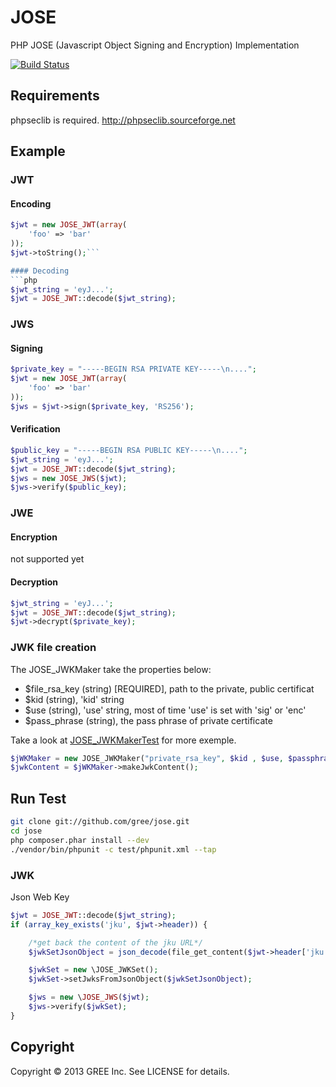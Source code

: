 # JOSE

PHP JOSE (Javascript Object Signing and Encryption) Implementation

[![Build Status](https://travis-ci.org/nov/jose-php.png?branch=master)](https://travis-ci.org/nov/jose-php)

## Requirements

phpseclib is required.
http://phpseclib.sourceforge.net

## Example

### JWT

#### Encoding

```php
$jwt = new JOSE_JWT(array(
    'foo' => 'bar'
));
$jwt->toString();```

#### Decoding
```php
$jwt_string = 'eyJ...';
$jwt = JOSE_JWT::decode($jwt_string);
```
### JWS

#### Signing
```php
$private_key = "-----BEGIN RSA PRIVATE KEY-----\n....";
$jwt = new JOSE_JWT(array(
    'foo' => 'bar'
));
$jws = $jwt->sign($private_key, 'RS256');
```
#### Verification
```php
$public_key = "-----BEGIN RSA PUBLIC KEY-----\n....";
$jwt_string = 'eyJ...';
$jwt = JOSE_JWT::decode($jwt_string);
$jws = new JOSE_JWS($jwt);
$jws->verify($public_key);
```

### JWE

#### Encryption

not supported yet

#### Decryption
```php
$jwt_string = 'eyJ...';
$jwt = JOSE_JWT::decode($jwt_string);
$jwt->decrypt($private_key);
```

### JWK file creation

The JOSE_JWKMaker take the properties below: 
 - $file_rsa_key (string) [REQUIRED], path to the private, public certificat
 - $kid (string), 'kid' string
 - $use (string), 'use' string, most of time 'use' is set with 'sig' or 'enc'
 - $pass_phrase (string), the pass phrase of private certificate

Take a look at [JOSE_JWKMakerTest](test/JOSE/JWKMaker_Test.php) for more exemple.

```php
$jWKMaker = new JOSE_JWKMaker("private_rsa_key", $kid , $use, $passphrase);
$jwkContent = $jWKMaker->makeJwkContent();
```

## Run Test

```bash
git clone git://github.com/gree/jose.git
cd jose
php composer.phar install --dev
./vendor/bin/phpunit -c test/phpunit.xml --tap
```

### JWK
Json Web Key
```php
$jwt = JOSE_JWT::decode($jwt_string);
if (array_key_exists('jku', $jwt->header)) {

    /*get back the content of the jku URL*/
    $jwkSetJsonObject = json_decode(file_get_content($jwt->header['jku']));

    $jwkSet = new \JOSE_JWKSet();
    $jwkSet->setJwksFromJsonObject($jwkSetJsonObject);

    $jws = new \JOSE_JWS($jwt);
    $jws->verify($jwkSet);
}
```


## Copyright

Copyright &copy; 2013 GREE Inc. See LICENSE for details.
